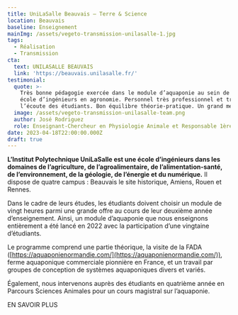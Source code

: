 ```yaml
---
title: UniLaSalle Beauvais – Terre & Science
location: Beauvais
baseline: Enseignement
mainImg: /assets/vegeto-transmission-unilasalle-1.jpg
tags:
  - Réalisation
  - Transmission
cta:
  text: UNILASALLE BEAUVAIS
  link: 'https://beauvais.unilasalle.fr/'
testimonial:
  quote: >-
    Très bonne pédagogie exercée dans le module d’aquaponie au sein de notre
    école d’ingénieurs en agronomie. Personnel très professionnel et très à
    l’écoute des étudiants. Bon équilibre théorie-pratique. Un grand merci.
  image: /assets/vegeto-transmission-unilasalle-team.png
  author: José Rodriguez
  role: Enseignant-Chercheur en Physiologie Animale et Responsable 1ère Année
date: 2023-04-18T22:00:00.000Z
draft: true
---
```


**L’Institut Polytechnique UniLaSalle est une école d’ingénieurs dans les domaines de l’agriculture, de l’agroalimentaire, de l’alimentation-santé, de l’environnement, de la géologie, de l’énergie et du numérique.** Il dispose de quatre campus : Beauvais le site historique, Amiens, Rouen et Rennes.

Dans le cadre de leurs études, les étudiants doivent choisir un module de vingt heures parmi une grande offre au cours de leur deuxième année d’enseignement. Ainsi, un module d’aquaponie que nous enseignons entièrement a été lancé en 2022 avec la participation d’une vingtaine d’étudiants. 

Le programme comprend une partie théorique, la visite de la FADA ([https://aquaponienormandie.com/](https://aquaponienormandie.com/)), ferme aquaponique commerciale pionnière en France, et un travail par groupes de conception de systèmes aquaponiques divers et variés.

Également, nous intervenons auprès des étudiants en quatrième année en Parcours Sciences Animales pour un cours magistral sur l’aquaponie.

EN SAVOIR PLUS

